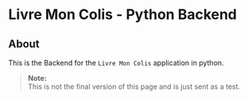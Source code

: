 # Livre Mon Colis - Python Backend

## About

This is the Backend for the `Livre Mon Colis` application in python.

> **Note:**  
> This is not the final version of this page and is just sent as a test.
